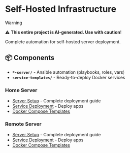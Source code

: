 # Self-Hosted Infrastructure

> [!WARNING] 
> ⚠️ **This entire project is AI-generated. Use with caution!**

Complete automation for self-hosted server deployment.

## 📦 Components

- **`*-server/`** - Ansible automation (playbooks, roles, vars)
- **`service-templates/`** - Ready-to-deploy Docker services

### Home Server
- [Server Setup](home-server/README.md) - Complete deployment guide 
- [Service Deployment](home-server/service-deployment-guide.md) - Deploy apps
- [Docker Compose Templates](service-templates/home)

### Remote Server
- [Server Setup](remote-server/README.md) - Complete deployment guide 
- [Service Deployment](remote-server/service-deployment-guide.md) - Deploy apps
- [Docker Compose Templates](service-templates/remote)